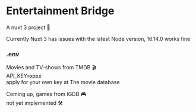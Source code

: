# Entertainment Bridge

A nuxt 3 project 🚀

Currently Nuxt 3 has issues with the latest Node version, 16.14.0 works fine

### .env

Movies and TV-shows from TMDB 🎬  
API_KEY=xxxx  
apply for your own key at The movie database

Coming up, games from IGDB 🎮  
not yet implemented 🛠
